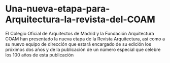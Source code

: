 # Una-nueva-etapa-para-Arquitectura-la-revista-del-COAM
El Colegio Oficial de Arquitectos de Madrid y la Fundación Arquitectura COAM han presentado la nueva etapa de la Revista Arquitectura, así como a su nuevo equipo de dirección que estará encargado de su edición los próximos dos años y de la publicación de un número especial que celebre los 100 años de esta publicación
